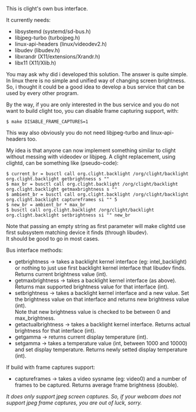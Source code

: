 This is clight's own bus interface. 

It currently needs:  
* libsystemd (systemd/sd-bus.h)
* libjpeg-turbo (turbojpeg.h)
* linux-api-headers (linux/videodev2.h)
* libudev (libudev.h)
* libxrandr (X11/extensions/Xrandr.h)
* libx11 (X11/Xlib.h)

You may ask why did i developed this solution. The answer is quite simple.  
In linux there is no simple and unified way of changing screen brightness.  
So, i thought it could be a good idea to develop a bus service that can be used by every other program.

By the way, if you are only interested in the bus service and you do not want to build clight too, you can disable frame capturing support, with:

    $ make DISABLE_FRAME_CAPTURES=1
    
This way also obviously you do not need libjpeg-turbo and linux-api-headers too.

My idea is that anyone can now implement something similar to clight without messing with videodev or libjpeg.
A clight replacement, using clightd, can be something like (pseudo-code):  

    $ current_br = busctl call org.clight.backlight /org/clight/backlight org.clight.backlight getbrightness s ""
    $ max_br = busctl call org.clight.backlight /org/clight/backlight org.clight.backlight getmaxbrightness s ""
    $ ambient_br = busctl call org.clight.backlight /org/clight/backlight org.clight.backlight captureframes si "" 5
    $ new_br = ambient_br * max_br
    $ busctl call org.clight.backlight /org/clight/backlight org.clight.backlight setbrightness si "" new_br
    
Note that passing an empty string as first parameter will make clightd use first subsystem matching device it finds (through libudev).  
It should be good to go in most cases.  

Bus interface methods: 

* getbrightness -> takes a backlight kernel interface (eg: intel_backlight) or nothing to just use first backlight kernel interface that libudev finds.  
Returns current brightness value (int).
* getmaxbrightness -> takes a backlight kernel interface (as above). Returns max supported brightness value for that interface (int).
* setbrightness -> takes a backlight kernel interface and a new value. Set the brightness value on that interface and returns new brightness value (int).  
Note that new brightness value is checked to be between 0 and max_brightness.
* getactualbrightness -> takes a backlight kernel interface. Returns actual brightness for that interface (int).
* getgamma -> returns current display temperature (int).
* setgamma -> takes a temperature value (int, between 1000 and 10000) and set display temperature. Returns newly setted display temperature (int).

If build with frame captures support:  

* captureframes -> takes a video sysname (eg: video0) and a number of frames to be captured. Returns average frame brightness (double).


*It does only support jpeg screen captures. So, if your webcam does not support jpeg frame captures, you are out of luck, sorry.*

